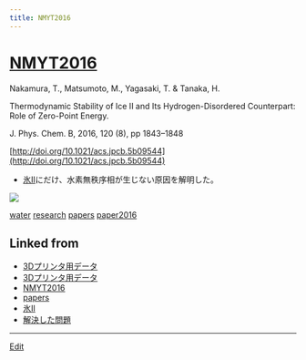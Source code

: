 ```yaml
---
title: NMYT2016
---
```

# [NMYT2016](/NMYT2016)

Nakamura, T., Matsumoto, M., Yagasaki, T. & Tanaka, H.

Thermodynamic Stability of Ice II and Its Hydrogen-Disordered Counterpart: Role of Zero-Point Energy.

J. Phys. Chem. B, 2016, 120 (8), pp 1843–1848

[http://doi.org/10.1021/acs.jpcb.5b09544](http://doi.org/10.1021/acs.jpcb.5b09544)


* [氷II](/氷II)にだけ、水素無秩序相が生じない原因を解明した。

![](https://i.gyazo.com/6dbf93343a594ab72b5bbbcd921b041c.png)



[water](/water) [research](/research) [papers](/papers) [paper2016](/paper2016)





## Linked from

* [3Dプリンタ用データ](/3Dプリンタ用データ)
* [3Dプリンタ用データ](/3Dプリンタ用データ)
* [NMYT2016](/NMYT2016)
* [papers](/papers)
* [氷II](/氷II)
* [解決した問題](/解決した問題)


----

[Edit](https://github.com/vitroid/vitroid.github.io/edit/master/MD/NMYT2016.md)

